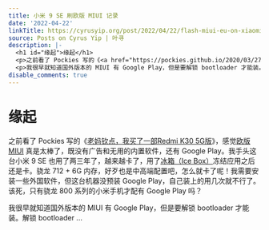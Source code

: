 ```yaml
---
title: 小米 9 SE 刷欧版 MIUI 记录
date: '2022-04-22'
linkTitle: https://cyrusyip.org/post/2022/04/22/flash-miui-eu-on-xiaomi9se/
source: Posts on Cyrus Yip | 叶寻
description: |-
  <h1 id="缘起">缘起</h1>
  <p>之前看了 Pockies 写的《<a href="https://pockies.github.io/2020/03/27/redmi-k30-5g/">老妈钦点，我买了一部Redmi K30 5G版</a>》，感觉<a href="https://xiaomi.eu/community/">欧版 MIUI</a> 真是太棒了，既没有广告和无用的内置软件，还有 Google Play。我手头这台小米 9 SE 也用了两三年了，越来越卡了，用了<a href="https://play.google.com/store/apps/details?id=com.catchingnow.icebox">冰箱（Ice Box）</a>冻结应用之后还是卡。骁龙 712 + 6G 内存，好歹也是中高端配置吧，怎么就卡了呢！我需要安装一些外国软件，但这台机器没预装 Google Play，自己装上的用几次就不行了。该死，只有骁龙 800 系列的小米手机才配有 Google Play 吗？</p>
  <p>我很早就知道国外版本的 MIUI 有 Google Play，但是要解锁 bootloader 才能装。解锁 bootloader ...
disable_comments: true
---
```

<h1 id="缘起">缘起</h1>
<p>之前看了 Pockies 写的《<a href="https://pockies.github.io/2020/03/27/redmi-k30-5g/">老妈钦点，我买了一部Redmi K30 5G版</a>》，感觉<a href="https://xiaomi.eu/community/">欧版 MIUI</a> 真是太棒了，既没有广告和无用的内置软件，还有 Google Play。我手头这台小米 9 SE 也用了两三年了，越来越卡了，用了<a href="https://play.google.com/store/apps/details?id=com.catchingnow.icebox">冰箱（Ice Box）</a>冻结应用之后还是卡。骁龙 712 + 6G 内存，好歹也是中高端配置吧，怎么就卡了呢！我需要安装一些外国软件，但这台机器没预装 Google Play，自己装上的用几次就不行了。该死，只有骁龙 800 系列的小米手机才配有 Google Play 吗？</p>
<p>我很早就知道国外版本的 MIUI 有 Google Play，但是要解锁 bootloader 才能装。解锁 bootloader ...
